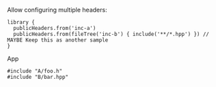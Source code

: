 Allow configuring multiple headers:

```
library {
  publicHeaders.from('inc-a')
  publicHeaders.from(fileTree('inc-b') { include('**/*.hpp') }) // MAYBE Keep this as another sample
}
```

App

```
#include "A/foo.h"
#include "B/bar.hpp"
```
